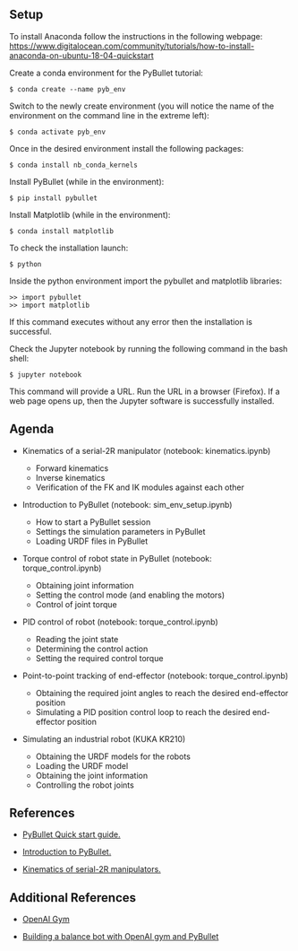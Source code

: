 ## Setup

To install Anaconda follow the instructions in the following webpage:  
https://www.digitalocean.com/community/tutorials/how-to-install-anaconda-on-ubuntu-18-04-quickstart

Create a conda environment for the PyBullet tutorial:  
```
$ conda create --name pyb_env  
```
Switch to the newly create environment (you will notice the name of the environment on the command line in the extreme left):  
```
$ conda activate pyb_env  
```

Once in the desired environment install the following packages:  
```
$ conda install nb_conda_kernels  
```

Install PyBullet (while in the environment):  
```
$ pip install pybullet  
```

Install Matplotlib (while in the environment):
```
$ conda install matplotlib
```



To check the installation launch:  
```
$ python  
```

Inside the python environment import the pybullet and matplotlib libraries:  
```
>> import pybullet
>> import matplotlib
```
If this command executes without any error then the installation is successful.  


Check the Jupyter notebook by running the following command in the bash shell:  
```
$ jupyter notebook  
```
This command will provide a URL. Run the URL in a browser (Firefox). If a web page opens up, then the Jupyter software is successfully installed.  



## Agenda 

* Kinematics of a serial-2R manipulator (notebook: kinematics.ipynb)
    * Forward kinematics  
    * Inverse kinematics  
    * Verification of the FK and IK modules against each other  


* Introduction to PyBullet (notebook: sim_env_setup.ipynb)
    * How to start a PyBullet session  
    * Settings the simulation parameters in PyBullet  
    * Loading URDF files in PyBullet  


* Torque control of robot state in PyBullet (notebook: torque_control.ipynb)
    * Obtaining joint information  
    * Setting the control mode (and enabling the motors)  
    * Control of joint torque  


* PID control of robot (notebook: torque_control.ipynb)
    * Reading the joint state  
    * Determining the control action  
    * Setting the required control torque  


* Point-to-point tracking of end-effector (notebook: torque_control.ipynb)
    * Obtaining the required joint angles to reach the desired end-effector position  
    * Simulating a PID position control loop to reach the desired end-effector position  


* Simulating an industrial robot (KUKA KR210)  
    * Obtaining the URDF models for the robots  
    * Loading the URDF model  
    * Obtaining the joint information  
    * Controlling the robot joints  



## References
* [PyBullet Quick start guide.](https://usermanual.wiki/Document/pybullet20quickstart20guide.479068914/html)

* [Introduction to PyBullet.](https://alexanderfabisch.github.io/pybullet.html)

* [Kinematics of serial-2R manipulators.](https://ed.iitm.ac.in/~sandipan/files/serialkinematicsv2.pdf)


## Additional References
* [OpenAI Gym](https://gym.openai.com/)

* [Building a balance bot with OpenAI gym and PyBullet](https://backyardrobotics.wordpress.com/2017/11/27/build-a-balancing-bot-with-openai-gym-pt-i-setting-up/)
